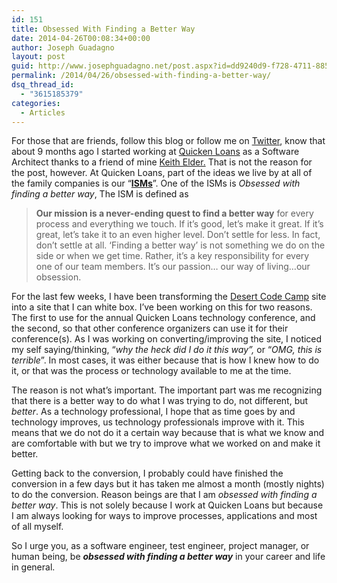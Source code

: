 ```yaml
---
id: 151
title: Obsessed With Finding a Better Way
date: 2014-04-26T00:08:34+00:00
author: Joseph Guadagno
layout: post
guid: http://www.josephguadagno.net/post.aspx?id=dd9240d9-f728-4711-885a-b6ecd5795a07
permalink: /2014/04/26/obsessed-with-finding-a-better-way/
dsq_thread_id:
  - "3615185379"
categories:
  - Articles
---
```

For those that are friends, follow this blog or follow me on [Twitter](http://www.twitter.com/jguadagno), know that about 9 months ago I started working at [Quicken Loans](http://www.quickenloans.com) as a Software Architect thanks to a friend of mine [Keith Elder.](http://keithelder.net/)  That is not the reason for the post, however.  At Quicken Loans, part of the ideas we live by at all of the family companies is our “**[ISMs](http://www.quickenloans.com/press-room/fast-facts/our-isms/)**”. One of the ISMs is _Obsessed with finding a better way_, The ISM is defined as

> **Our mission is a never-ending quest to find a better way** for every process and everything we touch. If it’s good, let’s make it great. If it’s great, let’s take it to an even higher level. Don’t settle for less. In fact, don’t settle at all. ‘Finding a better way’ is not something we do on the side or when we get time. Rather, it’s a key responsibility for every one of our team members. It’s our passion… our way of living…our obsession.

For the last few weeks, I have been transforming the [Desert Code Camp](http://www.desertcodecamp.com) site into a site that I can white box. I’ve been working on this for two reasons. The first to use for the annual Quicken Loans technology conference, and the second, so that other conference organizers can use it for their conference(s).  As I was working on converting/improving the site, I noticed my self saying/thinking, “_why the heck did I do it this way”,_ or “_OMG, this is terrible_”.  In most cases, it was either because that is how I knew how to do it, or that was the process or technology available to me at the time. 

The reason is not what’s important.  The important part was me recognizing that there is a better way to do what I was trying to do, not different, but _better_.  As a technology professional, I hope that as time goes by and technology improves, us technology professionals improve with it.  This means that we do not do it a certain way because that is what we know and are comfortable with but we try to improve what we worked on and make it better.

Getting back to the conversion, I probably could have finished the conversion in a few days but it has taken me almost a month (mostly nights) to do the conversion.  Reason beings are that I am _obsessed with finding a better way_. This is not solely because I work at Quicken Loans but because I am always looking for ways to improve processes, applications and most of all myself.

So I urge you, as a software engineer, test engineer, project manager, or human being, be **_obsessed with finding a better way_** in your career and life in general.